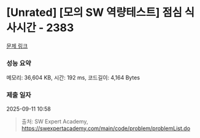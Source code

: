 # [Unrated] [모의 SW 역량테스트] 점심 식사시간 - 2383 

[문제 링크](https://swexpertacademy.com/main/code/problem/problemDetail.do?contestProbId=AV5-BEE6AK0DFAVl) 

### 성능 요약

메모리: 36,604 KB, 시간: 192 ms, 코드길이: 4,164 Bytes

### 제출 일자

2025-09-11 10:58



> 출처: SW Expert Academy, https://swexpertacademy.com/main/code/problem/problemList.do
